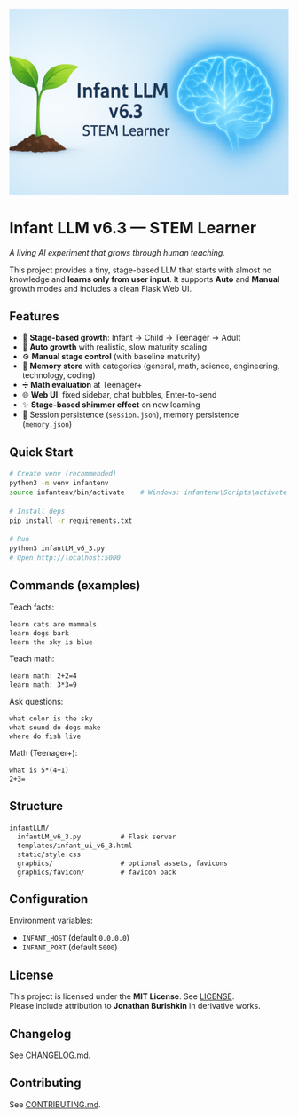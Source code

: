 ![Infant LLM Banner](infantLLM/graphics/BANNER.png)

# Infant LLM v6.3 — STEM Learner

*A living AI experiment that grows through human teaching.*

This project provides a tiny, stage-based LLM that starts with almost no knowledge and **learns only from user input**. It supports **Auto** and **Manual** growth modes and includes a clean Flask Web UI.

## Features
- 🧠 **Stage-based growth**: Infant → Child → Teenager → Adult
- 🌱 **Auto growth** with realistic, slow maturity scaling
- ⚙️ **Manual stage control** (with baseline maturity)
- 🧾 **Memory store** with categories (general, math, science, engineering, technology, coding)
- ➗ **Math evaluation** at Teenager+
- 🌐 **Web UI**: fixed sidebar, chat bubbles, Enter-to-send
- ✨ **Stage-based shimmer effect** on new learning
- 💾 Session persistence (`session.json`), memory persistence (`memory.json`)

## Quick Start
```bash
# Create venv (recommended)
python3 -m venv infantenv
source infantenv/bin/activate    # Windows: infantenv\Scripts\activate

# Install deps
pip install -r requirements.txt

# Run
python3 infantLM_v6_3.py
# Open http://localhost:5000
```

## Commands (examples)
Teach facts:
```
learn cats are mammals
learn dogs bark
learn the sky is blue
```
Teach math:
```
learn math: 2+2=4
learn math: 3*3=9
```
Ask questions:
```
what color is the sky
what sound do dogs make
where do fish live
```
Math (Teenager+):
```
what is 5*(4+1)
2+3=
```

## Structure
```
infantLLM/
  infantLM_v6_3.py          # Flask server
  templates/infant_ui_v6_3.html
  static/style.css
  graphics/                 # optional assets, favicons
  graphics/favicon/         # favicon pack
```

## Configuration
Environment variables:
- `INFANT_HOST` (default `0.0.0.0`)
- `INFANT_PORT` (default `5000`)

## License
This project is licensed under the **MIT License**. See [LICENSE](LICENSE).  
Please include attribution to **Jonathan Burishkin** in derivative works.

## Changelog
See [CHANGELOG.md](CHANGELOG.md).

## Contributing
See [CONTRIBUTING.md](CONTRIBUTING.md).

